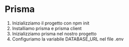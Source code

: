 # Prisma

1. Inizializziamo il progetto con npm init
2. Installiamo prisma e prisma client
3. Inizializziamo prisma nel nostro progetto
4. Configuriamo la variabile DATABASE_URL nel file .env